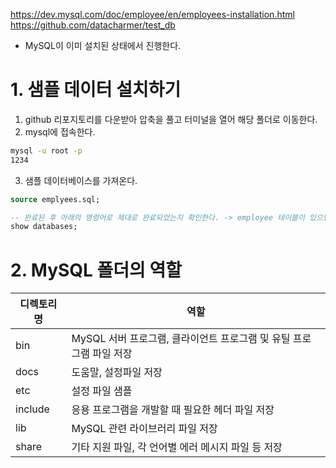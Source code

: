 https://dev.mysql.com/doc/employee/en/employees-installation.html
https://github.com/datacharmer/test_db

* MySQL이 이미 설치된 상태에서 진행한다.<br/>

# 1. 샘플 데이터 설치하기
1. github 리포지토리를 다운받아 압축을 풀고 터미널을 열어 해당 폴더로 이동한다.
2. mysql에 접속한다.
```bash
mysql -u root -p 
1234
```
3. 샘플 데이터베이스를 가져온다.
```sql
source emplyees.sql;

-- 완료된 후 아래의 명령어로 제대로 완료되었는지 확인한다. -> employee 테이블이 있으면 성공 
show databases;
```

# 2. MySQL 폴더의 역할
| 디렉토리 명 | 역할                                        | 
|--------|-------------------------------------------| 
|bin| MySQL 서버 프로그램, 클라이언트 프로그램 및 유틸 프로그램 파일 저장 |
|docs|도움말, 설정파일 저장|
|etc|설정 파일 샘플|
|include|응용 프로그램을 개발할 때 필요한 헤더 파일 저장|
|lib|MySQL 관련 라이브러리 파일 저장|
|share|기타 지원 파일, 각 언어별 에러 메시지 파일 등 저장|

